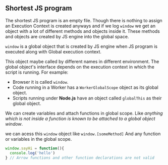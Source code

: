 ## Shortest JS program 

The shortest JS program is an empty file. Though there is nothing to assign an Execution Context is created anyways and if we log ``window`` we get an object with a lot of different methods and objects inside it. These methods and objects are created by JS engine into the global space. 

``window`` is a global object that is created by JS engine when JS program is executed along with Global execution context. 

This object maybe called by different names in different environment. The global object's interface depends on the execution context in which the script is running. For example:
- Browser it is called ``window``.
- Code running in a Worker has a ``WorkerGlobalScope`` object as its global object.
- Scripts running under **Node.js** have an object called ``globalThis`` as their global object.

We can create variables and attach functions in global scope. Like _anything which is not inside a function is known to be attached to a global object window_. 

we can acess this ``window`` object like ``window.[someMethod]`` And any function or variables in the global scope. 
```js
window.sayHi = function(){
  console.log('hello')
} // Arrow functions and other function declarations are not valid 
```